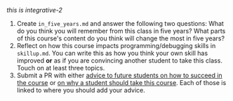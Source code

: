 *this is integrative-2*
1. Create `in_five_years.md` and answer the following two questions: What do you think you will remember from this class in five years? What parts of this course's content do you think will change the most in five years?
1. Reflect on how this course impacts programming/debugging skills in `skillup.md`.  You can write this as how you think your own skill has improved **or** as if you are convincing another student to take this class. Touch on at least three topics.
2. Submit a PR with either [advice to future students on how to succeed in the course](https://github.com/introcompsys/spring2023/blob/main/resources/testimonials.md) or [on why a student should take this course](https://github.com/introcompsys/introcompsys.github.io/blob/main/fromstudents.md). Each of those is linked to where you should add your advice. 